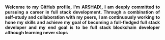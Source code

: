 <p style='text-align: justify;'>
<b>Welcome to my GitHub profile, I'm <b>ARSHAD!</b>, I am deeply committed to pursuing a career in full stack development. Through a combination of self-study and collaboration with my peers, I am continuously working to hone my skills and achieve my goal of becoming a full-fledged full stack developer and my end goal is to be full stack blockchain developer although learning never stops</b>
</p>
